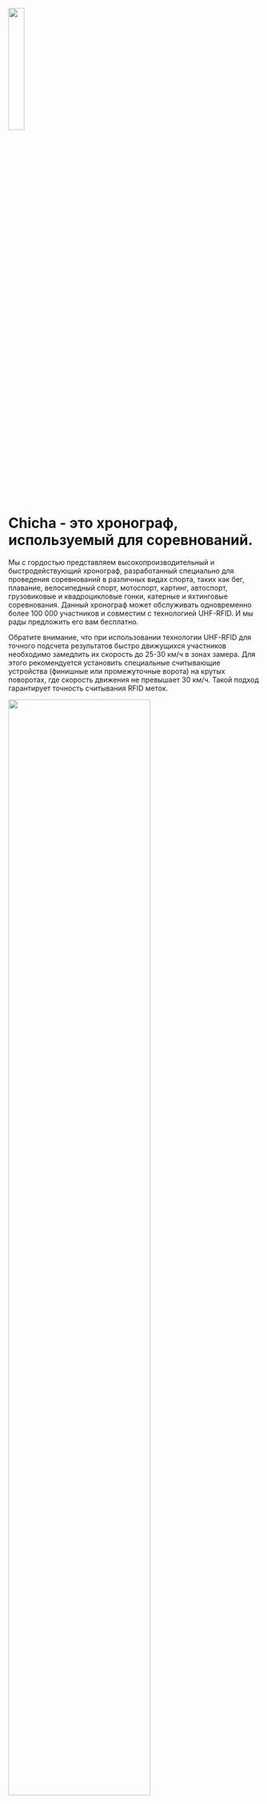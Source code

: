 


<p align="left">
    <img property="og:image" src="https://repository-images.githubusercontent.com/577755312/57f67b11-437b-448f-b53e-cf47165612c2" width="25%">
</p>

# Chicha - это хронограф, используемый для соревнований. 

Мы с гордостью представляем высокопроизводительный и быстродействующий хронограф, разработанный специально для проведения соревнований в различных видах спорта, таких как бег, плавание, велосипедный спорт, мотоспорт, картинг, автоспорт, грузовиковые и квадроцикловые гонки, катерные и яхтинговые соревнования. Данный хронограф может обслуживать одновременно более 100 000 участников и совместим с технологией UHF-RFID. И мы рады предложить его вам бесплатно.

Обратите внимание, что при использовании технологии UHF-RFID для точного подсчета результатов быстро движущихся участников необходимо замедлить их скорость до 25-30 км/ч в зонах замера. Для этого рекомендуется установить специальные считывающие устройства (финишные или промежуточные ворота) на крутых поворотах, где скорость движения не превышает 30 км/ч. Такой подход гарантирует точность считывания RFID меток.

<p align="left">
    <img property="og:image" src="https://repository-images.githubusercontent.com/368199185/e26c553e-b23e-4bae-b4d2-c2df502e9f04" width="75%">
</p>


### Demo: [http://chicha.zabiyaka.net](http://chicha.zabiyaka.net/)

- #### [↓ Download latest version of CHICHA.](http://files.matveynator.ru/chicha/latest/) 
- #### [↓ Скачать последнюю версию CHICHA.](http://files.matveynator.ru/chicha/latest/)

- Поддерживаемые операционные системы: [Linix](http://files.matveynator.ru/chicha/latest/linux), [Windows](http://files.matveynator.ru/chicha/latest/windows), [Android](http://files.matveynator.ru/chicha/latest/android), [Mac](http://files.matveynator.ru/chicha/latest/mac), [IOS](http://files.matveynator.ru/chicha/latest/ios), [FreeBSD](http://files.matveynator.ru/chicha/latest/freebsd), [DragonflyBSD](http://files.matveynator.ru/chicha/latest/dragonfly), [OpenBSD](http://files.matveynator.ru/chicha/latest/openbsd), [NetBSD](http://files.matveynator.ru/chicha/latest/netbsd), [Plan9](http://files.matveynator.ru/chicha/latest/plan9), [AIX](http://files.matveynator.ru/chicha/latest/aix), [Solaris](http://files.matveynator.ru/chicha/latest/solaris), [Illumos](http://files.matveynator.ru/chicha/latest/illumos)


### ![#FF0000](https://via.placeholder.com/15/FF0000/000000?text=+) ![#008000](https://via.placeholder.com/15/008000/000000?text=+) ![#EE82EE](https://via.placeholder.com/15/EE82EE/000000?text=+)  Цветовые подсказки во время гонки:

В авто и мотоспорте, на соревнованиях, на которых спортсмены борются за лучшее время круга или за наилучший результат в гонке, используется система цветовых сигналов на табло для показа изменений времени круга.

Когда спортсмен завершает круг, его время отображается на табло, и цвет сигнала указывает на то, улучшил ли он свой результат по сравнению с предыдущим кругом или нет. Вот как работает алгоритм:

![#FF0000](https://via.placeholder.com/15/FF0000/000000?text=+) Зеленый цвет: если время круга лучше предыдущего, то на табло будет отображаться зеленый цвет. Это означает, что спортсмен улучшил свой результат, и это может стимулировать его на дальнейшее улучшение времени.

![#008000](https://via.placeholder.com/15/008000/000000?text=+) Красный цвет: если время круга хуже, чем предыдущее, на табло будет отображаться красный цвет. Это означает, что спортсмен ухудшил свой результат, и ему нужно работать над улучшением.

![#EE82EE](https://via.placeholder.com/15/EE82EE/000000?text=+) Фиолетовый цвет: если на табло появляется фиолетовый цвет, это означает, что спортсмен показал лучшее время круга на трассе. Это может быть достигнуто в конце сессии, когда все спортсмены завершают свои круги, или в середине сессии, если спортсмены уже успели улучшить свои результаты.

Цветовые сигналы на табло используются для помощи спортсмену в оценке своей производительности и понимании, насколько он улучшает свои результаты. Это также помогает зрителям понимать, как проходит гонка и кто лидирует.
